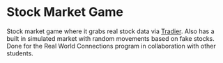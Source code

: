 # Stock Market Game
Stock market game where it grabs real stock data via [Tradier](sandbox.tradier.com). Also has a built in simulated market with random movements based on fake stocks. Done for the Real World Connections program in collaboration with other students.
